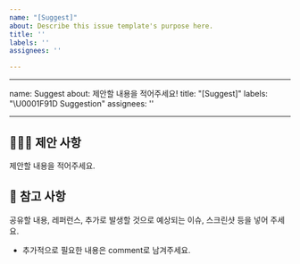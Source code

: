 ```yaml
---
name: "[Suggest]"
about: Describe this issue template's purpose here.
title: ''
labels: ''
assignees: ''

---
```


---
name: Suggest
about: 제안할 내용을 적어주세요!
title: "[Suggest]"
labels: "\U0001F91D Suggestion"
assignees: ''

---

## 🙋🏻‍♂️ 제안 사항
제안할 내용을 적어주세요.

## 📖 참고 사항
공유할 내용, 레퍼런스, 추가로 발생할 것으로 예상되는 이슈, 스크린샷 등을 넣어 주세요.
- 추가적으로 필요한 내용은 comment로 남겨주세요.
